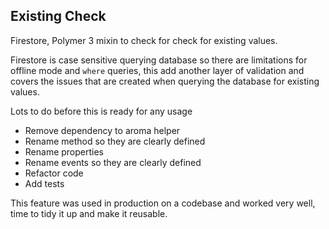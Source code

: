 ## Existing Check

Firestore, Polymer 3 mixin to check for check for existing values.

Firestore is case sensitive querying database so there are limitations for offline mode and `where` queries, this add another layer of validation and covers the issues that are created when querying the database for existing values.

Lots to do before this is ready for any usage

* Remove dependency to aroma helper
* Rename method so they are clearly defined
* Rename properties
* Rename events so they are clearly defined
* Refactor code
* Add tests

This feature was used in production on a codebase and worked very well, time to tidy it up and make it reusable.

